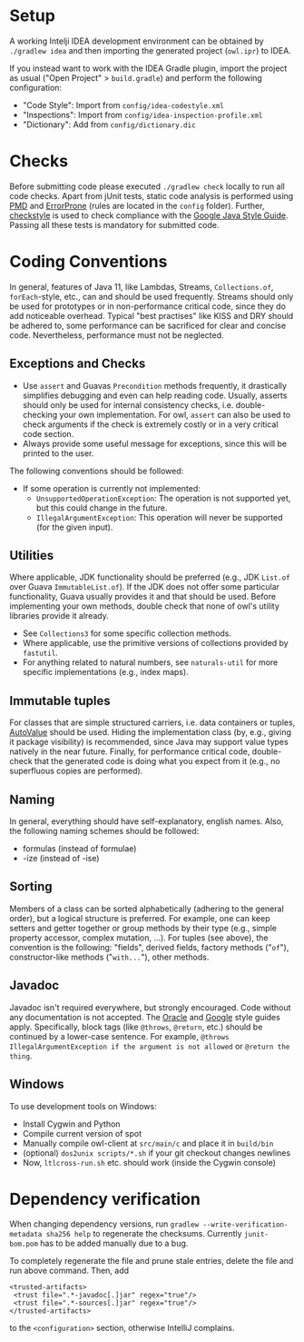 # Setup

A working Intelji IDEA development environment can be obtained by `./gradlew idea` and then importing the generated project (`owl.ipr`) to IDEA.

If you instead want to work with the IDEA Gradle plugin, import the project as usual ("Open Project" > `build.gradle`) and perform the following configuration:

 * "Code Style": Import from `config/idea-codestyle.xml`
 * "Inspections": Import from `config/idea-inspection-profile.xml`
 * "Dictionary": Add from `config/dictionary.dic`


# Checks

Before submitting code please executed `./gradlew check` locally to run all code checks.
Apart from jUnit tests, static code analysis is performed using [PMD](https://pmd.github.io/) and [ErrorProne](http://errorprone.info/) (rules are located in the `config` folder).
Further, [checkstyle](http://checkstyle.sourceforge.net/) is used to check compliance with the [Google Java Style Guide](https://google.github.io/styleguide/javaguide.html).
Passing all these tests is mandatory for submitted code.


# Coding Conventions

In general, features of Java 11, like Lambdas, Streams, `Collections.of`, `forEach`-style, etc., can and should be used frequently.
Streams should only be used for prototypes or in non-performance critical code, since they do add noticeable overhead.
Typical "best practises" like KISS and DRY should be adhered to, some performance can be sacrificed for clear and concise code.
Nevertheless, performance must not be neglected.

## Exceptions and Checks

 * Use `assert` and Guavas `Precondition` methods frequently, it drastically simplifies debugging and even can help reading code.
   Usually, asserts should only be used for internal consistency checks, i.e. double-checking your own implementation.
   For owl, `assert` can also be used to check arguments if the check is extremely costly or in a very critical code section.
 * Always provide some useful message for exceptions, since this will be printed to the user.

The following conventions should be followed:

 * If some operation is currently not implemented:
   * `UnsupportedOperationException`: The operation is not supported yet, but this could change in the future.
   * `IllegalArgumentException`: This operation will never be supported (for the given input).

## Utilities

Where applicable, JDK functionality should be preferred (e.g., JDK `List.of` over Guava `ImmutableList.of`).
If the JDK does not offer some particular functionality, Guava usually provides it and that should be used.
Before implementing your own methods, double check that none of owl's utility libraries provide it already.

 * See `Collections3` for some specific collection methods.
 * Where applicable, use the primitive versions of collections provided by `fastutil`.
 * For anything related to natural numbers, see `naturals-util` for more specific implementations (e.g., index maps).

## Immutable tuples

For classes that are simple structured carriers, i.e. data containers or tuples, [AutoValue](https://github.com/google/auto/tree/master/value) should be used.
Hiding the implementation class (by, e.g., giving it package visibility) is recommended, since Java may support value types natively in the near future.
Finally, for performance critical code, double-check that the generated code is doing what you expect from it (e.g., no superfluous copies are performed).

## Naming

In general, everything should have self-explanatory, english names.
Also, the following naming schemes should be followed:

 * formulas (instead of formulae)
 * -ize (instead of -ise)

## Sorting

Members of a class can be sorted alphabetically (adhering to the general order), but a logical structure is preferred.
For example, one can keep setters and getter together or group methods by their type (e.g., simple property accessor, complex mutation, ...).
For tuples (see above), the convention is the following: "fields", derived fields, factory methods ("`of`"), constructor-like methods ("`with...`"), other methods.

## Javadoc

Javadoc isn't required everywhere, but strongly encouraged.
Code without any documentation is not accepted.
The [Oracle](http://www.oracle.com/technetwork/java/javase/tech/index-137868.html) and [Google](https://google.github.io/styleguide/javaguide.html#s7-javadoc) style guides apply.
Specifically, block tags (like `@throws`, `@return`, etc.) should be continued by a lower-case sentence.
For example, `@throws IllegalArgumentException if the argument is not allowed` or `@return the thing`.

## Windows

To use development tools on Windows:

* Install Cygwin and Python
* Compile current version of spot
* Manually compile owl-client at `src/main/c` and place it in `build/bin`
* (optional) `dos2unix scripts/*.sh` if your git checkout changes newlines
* Now, `ltlcross-run.sh` etc. should work (inside the Cygwin console)

# Dependency verification

When changing dependency versions, run `gradlew --write-verification-metadata sha256 help` to regenerate the checksums.
Currently `junit-bom.pom` has to be added manually due to a bug.

To completely regenerate the file and prune stale entries, delete the file and run above command.
Then, add
```
<trusted-artifacts>
 <trust file=".*-javadoc[.]jar" regex="true"/>
 <trust file=".*-sources[.]jar" regex="true"/>
</trusted-artifacts>
```
to the `<configuration>` section, otherwise IntelliJ complains.
